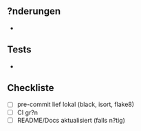 ## ?nderungen
-

## Tests
-

## Checkliste
- [ ] pre-commit lief lokal (black, isort, flake8)
- [ ] CI gr?n
- [ ] README/Docs aktualisiert (falls n?tig)
